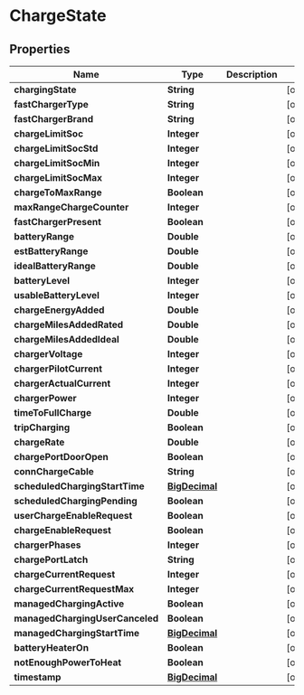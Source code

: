 
# ChargeState

## Properties
Name | Type | Description | Notes
------------ | ------------- | ------------- | -------------
**chargingState** | **String** |  |  [optional]
**fastChargerType** | **String** |  |  [optional]
**fastChargerBrand** | **String** |  |  [optional]
**chargeLimitSoc** | **Integer** |  |  [optional]
**chargeLimitSocStd** | **Integer** |  |  [optional]
**chargeLimitSocMin** | **Integer** |  |  [optional]
**chargeLimitSocMax** | **Integer** |  |  [optional]
**chargeToMaxRange** | **Boolean** |  |  [optional]
**maxRangeChargeCounter** | **Integer** |  |  [optional]
**fastChargerPresent** | **Boolean** |  |  [optional]
**batteryRange** | **Double** |  |  [optional]
**estBatteryRange** | **Double** |  |  [optional]
**idealBatteryRange** | **Double** |  |  [optional]
**batteryLevel** | **Integer** |  |  [optional]
**usableBatteryLevel** | **Integer** |  |  [optional]
**chargeEnergyAdded** | **Double** |  |  [optional]
**chargeMilesAddedRated** | **Double** |  |  [optional]
**chargeMilesAddedIdeal** | **Double** |  |  [optional]
**chargerVoltage** | **Integer** |  |  [optional]
**chargerPilotCurrent** | **Integer** |  |  [optional]
**chargerActualCurrent** | **Integer** |  |  [optional]
**chargerPower** | **Integer** |  |  [optional]
**timeToFullCharge** | **Double** |  |  [optional]
**tripCharging** | **Boolean** |  |  [optional]
**chargeRate** | **Double** |  |  [optional]
**chargePortDoorOpen** | **Boolean** |  |  [optional]
**connChargeCable** | **String** |  |  [optional]
**scheduledChargingStartTime** | [**BigDecimal**](BigDecimal.md) |  |  [optional]
**scheduledChargingPending** | **Boolean** |  |  [optional]
**userChargeEnableRequest** | **Boolean** |  |  [optional]
**chargeEnableRequest** | **Boolean** |  |  [optional]
**chargerPhases** | **Integer** |  |  [optional]
**chargePortLatch** | **String** |  |  [optional]
**chargeCurrentRequest** | **Integer** |  |  [optional]
**chargeCurrentRequestMax** | **Integer** |  |  [optional]
**managedChargingActive** | **Boolean** |  |  [optional]
**managedChargingUserCanceled** | **Boolean** |  |  [optional]
**managedChargingStartTime** | [**BigDecimal**](BigDecimal.md) |  |  [optional]
**batteryHeaterOn** | **Boolean** |  |  [optional]
**notEnoughPowerToHeat** | **Boolean** |  |  [optional]
**timestamp** | [**BigDecimal**](BigDecimal.md) |  |  [optional]




